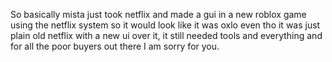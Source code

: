 So basically mista just took netflix and made a gui in a new roblox game using the netflix system so it would look like it was oxlo even tho it was just plain old netflix with a new ui over it, it still needed tools and everything and for all the poor buyers out there I am sorry for you.
